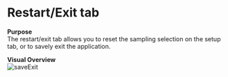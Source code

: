 # Restart/Exit tab

**Purpose**  
The restart/exit tab allows you to reset the sampling selection on the setup tab, or to savely exit the application.

**Visual Overview**  
![saveExit](uploads/b16a3c73d5e0f7bdf3fef09936ad5f51/saveExit.png)